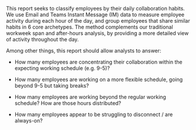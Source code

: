 This report seeks to classify employees by their daily collaboration habits. We use Email and Teams Instant Message (IM) data to measure employee activity during each hour of the day, and group employees that share similar habits in 6 core archetypes. The method complements our traditional workweek span and after-hours analysis, by providing a more detailed view of activity throughout the day.  

Among other things, this report should allow analysts to answer:

* How many employees are concentrating their collaboration within the expecting working schedule (e.g. 9-5)?

* How many employees are working on a more flexible schedule, going beyond 9-5 but taking breaks?

* How many employees are working beyond the regular working schedule? How are those hours distributed?

* How many employees appear to be struggling to disconnect / are always-on?